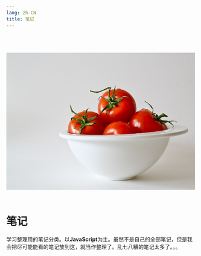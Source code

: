 ```yaml
---
lang: zh-CN
title: 笔记
---
```


<img src="/memo.jpg" width=500 style="margin-top:50px;margin-bottom:20px;" />



# 笔记

学习整理用的笔记分类。以**JavaScript**为主。虽然不是自己的全部笔记，但是我会把尽可能能看的笔记放到这，就当作整理了。乱七八糟的笔记太多了。。。

